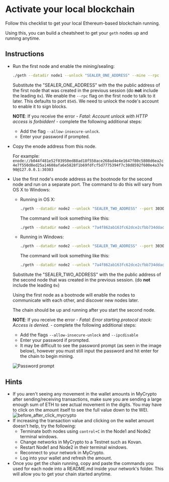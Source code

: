 # Activate your local blockchain

Follow this checklist to get your local Ethereum-based blockchain running.

Using this, you can build a cheatsheet to get your `geth` nodes up and running anytime.

## Instructions

* Run the first node and enable the mining/sealing:

  ```bash
  ./geth --datadir node1 --unlock "SEALER_ONE_ADDRESS" --mine --rpc
  ```

  Substitute the "SEALER_ONE_ADDRESS" with the the public address of the first node that was created in the previous session (do **not** include the leading `0x`). We enable the `--rpc` flag on the first node to talk to it later. This defaults to port `8545`.
  We need to unlock the node's account to enable it to sign blocks.

  **NOTE**: If you receive the error - _Fatal: Account unlock with HTTP access is forbidden!_ - complete the following additional steps:
  * Add the flag `--allow-insecure-unlock`.
  * Enter your password if prompted.

* Copy the enode address from this node.

  For example:
  `enode://b044f481e52f03950ed88ad18f550ace268ad4e4e1647f80c5808d6ea2c4e7f550d8ed25a14608afa6e5828f1b69fdfcf5d7775394f7c38d8592f600e4a37e90@127.0.0.1:30303`

* Use the first node's enode address as the bootnode for the second node and run on a separate port. The command to do this will vary from OS X to Windows:

    * Running in OS X:
      ```bash
      ./geth --datadir node2 --unlock "SEALER_TWO_ADDRESS" --port 30304 --bootnodes enode://SEALER_ONE_ENODE_ADDRESS@127.0.0.1:30303
      ```

      The command will look something like this:

      ```bash
      ./geth --datadir node2 --unlock "7a4f862ab163fc62dce2cfbb734ddac153c5e8cc" --port 30304 --bootnodes "enode://b044f481e52f03950ed88ad18f550ace268ad4e4e1647f80c5808d6ea2c4e7f550d8ed25a14608afa6e5828f1b69fdfcf5d7775394f7c38d8592f600e4a37e90@127.0.0.1:30303"
      ```
    * Running in Windows:
      ```bash
      ./geth --datadir node2 --unlock "SEALER_TWO_ADDRESS" --port 30304 --bootnodes enode://SEALER_ONE_ENODE_ADDRESS@127.0.0.1:30303 --ipcdisable
      ```

      The command will look something like this:

      ```bash
      ./geth --datadir node2 --unlock "7a4f862ab163fc62dce2cfbb734ddac153c5e8cc" --port 30304 --bootnodes "enode://b044f481e52f03950ed88ad18f550ace268ad4e4e1647f80c5808d6ea2c4e7f550d8ed25a14608afa6e5828f1b69fdfcf5d7775394f7c38d8592f600e4a37e90@127.0.0.1:30303" --ipcdisable
      ```
  Substitute the "SEALER_TWO_ADDRESS" with the the public address of the second node that was created in the previous session. (do **not** include the leading `0x`)

  Using the first node as a bootnode will enable the nodes to communicate with each other, and discover new nodes later.

  The chain should be up and running after you start the second node.

  **NOTE**: If you receive the error - _Fatal: Error starting protocol stack: Access is denied._ - complete the following additional steps:
  * Add the flags `--allow-insecure-unlock` and `--ipcdisable`
  * Enter your password if prompted. 
  * It may be difficult to see the password prompt (as seen in the image below), however you must still input the password and hit enter for the chain to begin mining.

  ![Password prompt](../../Images/password-prompt.png) 

## Hints

* If you aren't seeing any movement in the wallet amounts in MyCrypto after sending/receiving transactions, make sure you are sending a large enough sum of ETH to see actual movement in the digits. You may have to click on the amount itself to see the full value down to the WEI.
    ![before_after_click_mycrypto](../../Images/before_after_click_mycrypto.png)
* If increasing the transaction value and clicking on the wallet amount doesn't help, try the following:
    * Terminate both nodes using `control+C` in the Node1 and Node2 terminal windows.
    * Change networks in MyCrypto to a Testnet such as Kovan.
    * Restart Node1 and Node2 in their terminal windows.
    * Reconnect to your network in MyCrypto.
    * Log into your wallet and refresh the amount.
* Once you get the chain running, copy and paste the commands you used for each node into a README.md inside your network's folder. This will allow you to get your chain started anytime.
